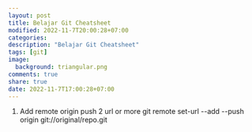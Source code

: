 ```yaml
---
layout: post
title: Belajar Git Cheatsheet
modified: 2022-11-7T20:00:28+07:00
categories:
description: "Belajar Git Cheatsheet"
tags: [git]
image:
  background: triangular.png
comments: true
share: true
date: 2022-11-7T17:00:28+07:00
---
```



1. Add remote origin push 2 url or more
git remote set-url --add --push origin git://original/repo.git
